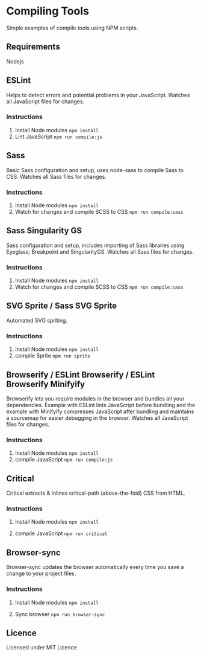 # Compiling Tools

Simple examples of compile tools using NPM scripts.

## Requirements

Nodejs

## ESLint

Helps to detect errors and potential problems in your JavaScript. Watches all JavaScript files for changes.

### Instructions

1. Install Node modules `npm install`
2. Lint JavaScript `npm run compile:js`

## Sass

Basic Sass configuration and setup, uses node-sass to compile Sass to CSS. Watches all Sass files for changes.

### Instructions

1. Install Node modules `npm install`
2. Watch for changes and compile SCSS to CSS `npm run compile:sass`

## Sass Singularity GS

Sass configuration and setup, includes importing of Sass libraries using Eyeglass; Breakpoint and SingularityGS. Watches all Sass files for changes.

### Instructions

1. Install Node modules `npm install`
2. Watch for changes and compile SCSS to CSS `npm run compile:sass`

## SVG Sprite / Sass SVG Sprite

Automated SVG spriting.

### Instructions

1. Install Node modules `npm install`
2. compile Sprite `npm run sprite`

## Browserify / ESLint Browserify / ESLint Browserify Minifyify

Browserify lets you require modules in the browser and bundles all your dependencies. Example with ESLint lints JavaScript before bundling and the example with Minifyify compresses JavaScript after bundling and maintains a sourcemap for easier debugging in the browser. Watches all JavaScript files for changes.

### Instructions

1. Install Node modules `npm install`
2. compile JavaScript `npm run compile:js`

## Critical

Critical extracts & inlines critical-path (above-the-fold) CSS from HTML.

### Instructions

1. Install Node modules `npm install`

2. compile JavaScript `npm run critical`

## Browser-sync

Browser-sync updates the browser automatically every time you save a change to your project files.

### Instructions

1. Install Node modules `npm install`

2. Sync browser `npm run browser-sync`

## Licence

Licensed under MIT Licence
